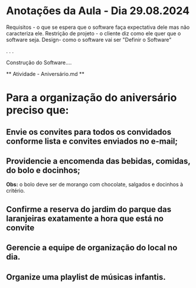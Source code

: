 # Anotações da Aula - Dia 29.08.2024

Requisitos - o que se espera que o software faça expectativa dele mas não caracteriza ele.
Restrição de projeto - o cliente diz como ele quer que o software seja.
Design- como o software vai ser "Definir o Software"

.
.
.

Construção do Software....

** Atividade - Aniversário.md **

# Para a organização do aniversário preciso que:

## Envie os convites para todos os convidados conforme lista e convites enviados no e-mail;

## Providencie a encomenda das bebidas, comidas, do bolo e docinhos;
**Obs:** o bolo deve ser de morango com chocolate, salgados e docinhos à critério.

## Confirme a reserva do jardim do parque das laranjeiras exatamente a hora que está no convite

## Gerencie a equipe de organização do local no dia.

## Organize uma playlist de músicas infantis.



